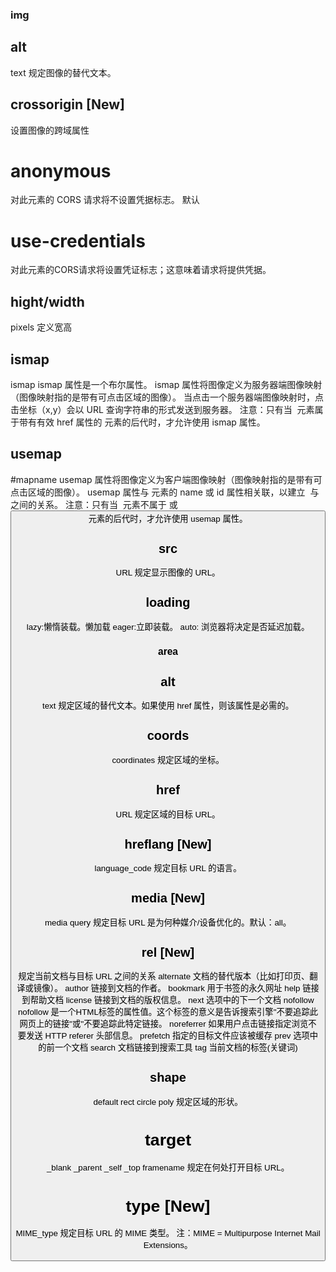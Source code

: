 ### img
## alt
text	规定图像的替代文本。
## crossorigin [New]
设置图像的跨域属性
# anonymous
对此元素的 CORS 请求将不设置凭据标志。 默认
# use-credentials
对此元素的CORS请求将设置凭证标志；这意味着请求将提供凭据。
## hight/width
pixels 定义宽高
## ismap
ismap
ismap 属性是一个布尔属性。
ismap 属性将图像定义为服务器端图像映射（图像映射指的是带有可点击区域的图像）。
当点击一个服务器端图像映射时，点击坐标（x,y）会以 URL 查询字符串的形式发送到服务器。
注意：只有当 <img> 元素属于带有有效 href 属性的 <a> 元素的后代时，才允许使用 ismap 属性。
## usemap
#mapname
usemap 属性将图像定义为客户端图像映射（图像映射指的是带有可点击区域的图像）。
usemap 属性与 <map> 元素的 name 或 id 属性相关联，以建立 <img> 与 <map> 之间的关系。
注意：只有当 <img> 元素不属于 <a> 或 <button> 元素的后代时，才允许使用 usemap 属性。
## src
URL	规定显示图像的 URL。
## loading
lazy:懒惰装载。懒加载
eager:立即装载。
auto: 浏览器将决定是否延迟加载。

### area
## alt	
text	规定区域的替代文本。如果使用 href 属性，则该属性是必需的。
## coords	
coordinates	规定区域的坐标。
## href	
URL	规定区域的目标 URL。
## hreflang [New]	
language_code	规定目标 URL 的语言。
## media [New]	
media query	规定目标 URL 是为何种媒介/设备优化的。默认：all。
## rel [New]	
规定当前文档与目标 URL 之间的关系
alternate	文档的替代版本（比如打印页、翻译或镜像）。
author	链接到文档的作者。
bookmark	用于书签的永久网址
help	链接到帮助文档
license	链接到文档的版权信息。
next	选项中的下一个文档
nofollow	nofollow 是一个HTML标签的属性值。这个标签的意义是告诉搜索引擎"不要追踪此网页上的链接"或"不要追踪此特定链接。
noreferrer	如果用户点击链接指定浏览不要发送 HTTP referer 头部信息。
prefetch	指定的目标文件应该被缓存
prev	选项中的前一个文档
search	文档链接到搜索工具
tag	当前文档的标签(关键词)
## shape
default
rect
circle
poly	规定区域的形状。
# target
_blank
_parent
_self
_top
framename	规定在何处打开目标 URL。
# type [New]
MIME_type	规定目标 URL 的 MIME 类型。
注：MIME = Multipurpose Internet Mail Extensions。